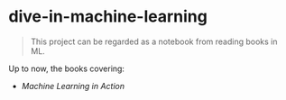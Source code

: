 # dive-in-machine-learning

> This project can be regarded as a notebook from reading books in ML.

Up to now, the books covering:

- *Machine Learning in Action*


